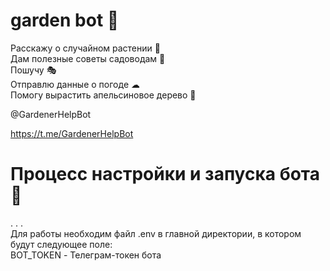 # garden bot 🌴

Расскажу о случайном растении 🌵                
Дам полезные советы садоводам 📝                
Пошучу 🎭                
Отправлю данные о погоде ☁                
Помогу вырастить апельсиновое дерево 🍊                
  
@GardenerHelpBot

https://t.me/GardenerHelpBot
                  
                  
#
# Процесс настройки и запуска бота 🤖
. . .    
 Для работы необходим файл .env в главной директории, в котором будут следующее поле:  
    BOT_TOKEN - Телеграм-токен бота
